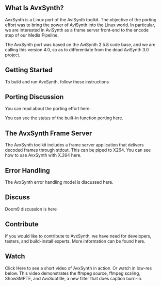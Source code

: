 ## What Is AvxSynth?

AvxSynth is a Linux port of the AviSynth toolkit. The objective of the porting effort was to bring the power of AviSynth into the Linux world. In particular, we are interested in AviSynth as a frame server front-end to the encode step of our Media Pipeline.

The AvxSynth port was based on the AviSynth 2.5.8 code base, and we are calling this version 4.0, so as to differentiate from the dead AviSynth 3.0 project.

## Getting Started

To build and run AvxSynth, follow these instructions

## Porting Discussion

You can read about the porting effort here.

You can see the status of the built-in function porting here. 

## The AvxSynth Frame Server

The AvxSynth toolkit includes a frame server application that delivers decoded frames through stdout. This can be piped to X264. You can see how to use AvxSynth with X.264 here.

## Error Handling

The AvxSynth error handling model is discussed here.

## Discuss

Doom9 discussion is here

## Contribute

If you would like to contribute to AvxSynth, we have need for developers, testers, and build-install experts. More information can be found here. 

## Watch

Click Here to see a short video of AvxSynth in action. Or watch in low-res below. This video demonstrates the ffmpeg source, ffmpeg scaling, ShowSMPTE, and AvxSubtitle, a new filter that does caption burn-in.

<object width="640" height="360"><param name="movie" value="http://www.youtube.com/v/DdaQeMcE0UM&rel=0&hl=en_US&feature=player_embedded&version=3"></param><param name="allowFullScreen" value="true"></param><param name="allowScriptAccess" value="always"></param><embed src="http://www.youtube.com/v/DdaQeMcE0UM&rel=0&hl=en_US&feature=player_embedded&version=3" type="application/x-shockwave-flash" allowfullscreen="true" allowScriptAccess="always" width="640" height="360"></embed></object>